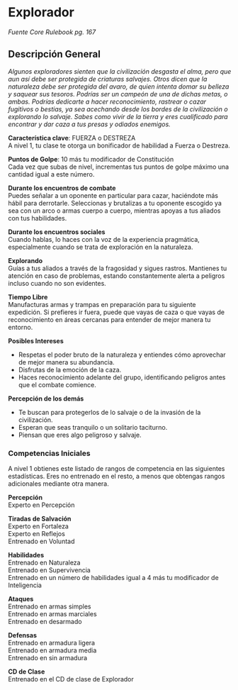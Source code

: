 # Explorador
*Fuente Core Rulebook pg. 167*  
## Descripción General
*Algunos exploradores sienten que la civilización desgasta el alma, pero que aun así debe ser protegida de criaturas salvajes. Otros dicen que la naturaleza debe ser protegida del avaro, de quien intenta domar su belleza y saquear sus tesoros. Podrías ser un campeón de una de dichas metas, o ambas. Podrías dedicarte a hacer reconocimiento, rastrear o cazar fugitivos o bestias, ya sea acechando desde los bordes de la civilización o explorando lo salvaje. Sabes como vivir de la tierra y eres cualificado para encontrar y dar caza a tus presas y odiados enemigos.*  

**Característica clave**: FUERZA o DESTREZA  
A nivel 1, tu clase te otorga un bonificador de habilidad a Fuerza o Destreza.  

**Puntos de Golpe**: 10 más tu modificador de Constitución  
Cada vez que subas de nivel, incrementas tus puntos de golpe máximo una cantidad igual a este número.   

**Durante los encuentros de combate**  
Puedes señalar a un oponente en particular para cazar, haciéndote más hábil para derrotarle. Seleccionas y brutalizas a tu oponente escogido ya sea con un arco o armas cuerpo a cuerpo, mientras apoyas a tus aliados con tus habilidades.  

**Durante los encuentros sociales**  
Cuando hablas, lo haces con la voz de la experiencia pragmática, especialmente cuando se trata de exploración en la naturaleza.  

**Explorando**  
Guías a tus aliados a través de la fragosidad y sigues rastros. Mantienes tu atención en caso de problemas, estando constantemente alerta a peligros incluso cuando no son evidentes.  

**Tiempo Libre**  
Manufacturas armas y trampas en preparación para tu siguiente expedición. Si prefieres ir fuera, puede que vayas de caza o que vayas de reconocimiento en áreas cercanas para entender de mejor manera tu entorno.  

**Posibles Intereses**  
* Respetas el poder bruto de la naturaleza y entiendes cómo aprovechar de mejor manera su abundancia.  
* Disfrutas de la emoción de la caza.  
* Haces reconocimiento adelante del grupo, identificando peligros antes que el combate comience.  

**Percepción de los demás**  
* Te buscan para protegerlos de lo salvaje o de la invasión de la civilización.  
* Esperan que seas tranquilo o un solitario taciturno.  
* Piensan que eres algo peligroso y salvaje.  

### Competencias Iniciales  
A nivel 1 obtienes este listado de rangos de competencia en las siguientes estadísticas. Eres no entrenado en el resto, a menos que obtengas rangos adicionales mediante otra manera.    

**Percepción**  
Experto en Percepción  

**Tiradas de Salvación**  
Experto en Fortaleza  
Experto en Reflejos  
Entrenado en Voluntad  

**Habilidades**  
Entrenado en Naturaleza  
Entrenado en Supervivencia  
Entrenado en un número de habilidades igual a 4 más tu modificador de Inteligencia  

**Ataques**  
Entrenado en armas simples  
Entrenado en armas marciales  
Entrenado en desarmado  

**Defensas**  
Entrenado en armadura ligera  
Entrenado en armadura media  
Entrenado en sin armadura  

**CD de Clase**  
Entrenado en el CD de clase de Explorador  
